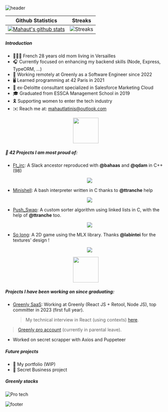 ![header](https://capsule-render.vercel.app/api?type=waving&height=300&color=gradient&text=Mahaut%20Latinis&section=header&fontAlign=50&desc=Backend%20Engineer&textBg=false&fontSize=47&descAlign=55)

|Github Statistics|Streaks
|-|-
|[![Mahaut's github stats](https://github-readme-stats.vercel.app/api?username=mahautlatinis&show_icons=true&theme=apprentice&hide_title=true)](https://github.com/mahautlatinis)|![Streaks](https://github-readme-streak-stats.herokuapp.com/?user=mahautlatinis&theme=apprentice)

##### Introduction 

* 🙋🏻‍♀️ French 28 years old mom living in Versailles
* 🎧 Currently focused on enhancing my backend skills (Node, Express, TypeORM, ...)
* 💼 Working remotely at Greenly as a Software Engineer since 2022
* 🖥️ Learned programming at 42 Paris in 2021
* 🏢 ex-Deloitte consultant specialized in Salesforce Marketing Cloud
* 🎓 Graduated from ESSCA Management School in 2019
* 🎗️ Supporting women to enter the tech industry
* ✉️ Reach me at: mahautlatinis@outlook.com

<p align="center">
  <img src="https://upload.wikimedia.org/wikipedia/commons/thumb/8/8d/42_Logo.svg/langfr-560px-42_Logo.svg.png" width=80px height=80px />
</p>

##### 📁 42 Projects I am most proud of: 
* [Ft_irc](https://github.com/malatinipro/ft_irc): A Slack ancestor reproduced with **@bahaas** and **@qdam** in C++ (98)
    <p align="center">
      <img src="https://github-readme-stats.vercel.app/api/pin?username=malatinipro&repo=FT_IRC&theme=apprentice" />
    </p>
* [Minishell](https://github.com/malatinipro/minishell): A bash interpreter written in C thanks to **@ttranche** help
    <p align="center">
      <img src="https://github-readme-stats.vercel.app/api/pin?username=malatinipro&repo=MINISHELL&theme=apprentice" />
    </p>
* [Push_Swap](https://github.com/malatinipro/push_swap): A custom sorter algorithm using linked lists in C, with the help of **@ttranche** too.
    <p align="center">
      <img src="https://github-readme-stats.vercel.app/api/pin?username=malatinipro&repo=PUSH_SWAP&theme=apprentice" />
    </p>
* [So long](https://github.com/malatinipro/so_long): A 2D game using the MLX library. Thanks **@labintei** for the textures' design !
  <p align="center">
    <img src="https://github-readme-stats.vercel.app/api/pin?username=malatinipro&repo=SO_LONG&theme=apprentice" />
  </p>

<p align="center">
 <img src="https://gdm-catalog-fmapi-prod.imgix.net/ProductLogo/3a5342c6-a8bf-4c86-828a-8f41d3cd71c3.png?&w=3840" width=80px height=80px />
</p>

##### Projects I have been working on since graduating: 
* [Greenly SaaS](https://greenly.earth/fr-fr): Working at Greenly (React JS + Retool, Node JS), top committer in 2023 (first full year).
  > My technical interview in React (using contexts) [here](https://github.com/mahautlatinis/react-front-home-test).
> [Greenly pro account](https://github.com/malatinigreenly) (currently in parental leave).
* Worked on secret scrapper with Axios and Puppeteer

##### Future projects
* 🎨 My portfolio (WIP)
* 🤫 Secret Business project

##### Greenly stacks
![Pro tech](https://skillicons.dev/icons?i=nodejs,express,postgres,jest&theme=light)
<!---
![Student Technologies](https://skillicons.dev/icons?i=c,cpp,docker,wordpress,python,js,ts,css,html,git,react,bash&theme=light)
![Tools](https://skillicons.dev/icons?i=github,githubactions,gmail,figma,heroku&theme=light)
-->

![footer](https://capsule-render.vercel.app/api?type=waving&height=300&color=gradient&section=footer&fontAlign=49)

